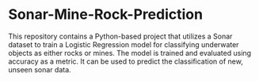 # Sonar-Mine-Rock-Prediction
This repository contains a Python-based project that utilizes a Sonar dataset to train a Logistic Regression model for classifying underwater objects as either rocks or mines. The model is trained and evaluated using accuracy as a metric. It can be used to predict the classification of new, unseen sonar data.
